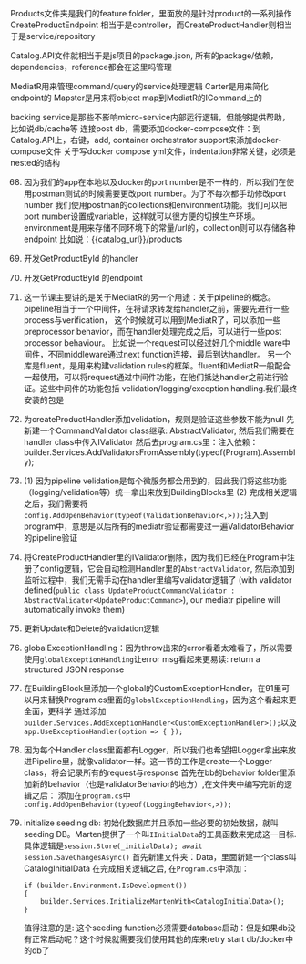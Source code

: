 ﻿Products文件夹是我们的feature folder，里面放的是针对product的一系列操作
CreateProductEndpoint 相当于是controller，而CreateProductHandler则相当于是service/repository


Catalog.API文件就相当于是js项目的package.json, 所有的package/依赖，dependencies，reference都会在这里吗管理

MediatR用来管理command/query的service处理逻辑
Carter是用来简化endpoint的
Mapster是用来将object map到MediatR的ICommand上的

backing service是那些不影响micro-service内部运行逻辑，但能够提供帮助，比如说db/cache等
连接post db，需要添加docker-compose文件：到Catalog.API上，右键，add, container orchestrator support来添加docker-compose文件
关于写docker compose yml文件，indentation非常关键，必须是nested的结构

68. 因为我们的app在本地以及docker的port number是不一样的，所以我们在使用postman测试的时候需要更改port number。为了不每次都手动修改port number
	我们使用postman的collections和environment功能。我们可以把port number设置成variable，这样就可以很方便的切换生产环境。environment是用来存储不同环境下的常量/url的，collection则可以存储各种endpoint
	比如说：{{catalog_url}}/products

69. 开发GetProductById 的handler
70. 开发GetProductById 的endpoint
82. 这一节课主要讲的是关于MediatR的另一个用途：关于pipeline的概念。pipeline相当于一个中间件，在将请求转发给handler之前，需要先进行一些process与verification，
	这个时候就可以用到MediatR了，可以添加一些preprocessor behavior，而在handler处理完成之后，可以进行一些post processor behaviour。
	比如说一个request可以经过好几个middle ware中间件，不同middleware通过next function连接，最后到达handler。
	另一个库是fluent，是用来构建validation rules的框架。fluent和MediatR一般配合一起使用，可以将request通过中间件功能，在他们抵达handler之前进行验证。这些中间件的功能包括
	velidation/logging/exception handling.我们最终安装的包是
84. 为createProductHandler添加velidation，规则是验证这些参数不能为null
    先新建一个CommandValidator class继承: AbstractValidator<CreateProductCommand>, 然后我们需要在handler class中传入IValidator<CreateProductCommand>
	然后去program.cs里：注入依赖：builder.Services.AddValidatorsFromAssembly(typeof(Program).Assembly);
85. (1) 因为pipeline velidation是每个微服务都会用到的，因此我们将这些功能（logging/velidation等）统一拿出来放到BuildingBlocks里
	(2) 完成相关逻辑之后，我们需要将`config.AddOpenBehavior(typeof(ValidationBehavior<,>));`注入到program中，意思是以后所有的mediatr验证都需要过一遍ValidatorBehavior的pipeline验证
86. 将CreateProductHandler里的IValidator删除，因为我们已经在Program中注册了config逻辑，它会自动检测Handler里的`AbstractValidator`, 然后添加到监听过程中，我们无需手动在handler里编写validator逻辑了
	(with validator defined(`public class UpdateProductCommandValidator : AbstractValidator<UpdateProductCommand>`), our mediatr pipeline will automatically invoke them)
87. 更新Update和Delete的validation逻辑
88. globalExceptionHandling：因为throw出来的error看着太难看了，所以需要使用`globalExceptionHandling`让error msg看起来更易读: return a structured JSON response
90. 在BuildingBlock里添加一个global的CustomExceptionHandler，在91里可以用来替换Program.cs里面的`globalExceptionHandling`，因为这个看起来更全面，更科学
	通过添加`builder.Services.AddExceptionHandler<CustomExceptionHandler>();`以及`app.UseExceptionHandler(option => { });`
92. 因为每个Handler class里面都有Logger，所以我们也希望把Logger拿出来放进Pipeline里，就像validator一样。这一节的工作是create一个Logger class，将会记录所有的request与response
	首先在bb的behavior folder里添加新的behavior（也是validatorBehavior的地方）,在文件夹中编写完新的逻辑之后：
	添加在`program.cs`中`config.AddOpenBehavior(typeof(LoggingBehavior<,>));`
94. initialize seeding db: 初始化数据库并且添加一些必要的初始数据，就叫seeding DB。Marten提供了一个叫`IInitialData`的工具函数来完成这一目标.
	具体逻辑是`session.Store(_initialData); await session.SaveChangesAsync()`
	首先新建文件夹：Data，里面新建一个class叫CatalogInitialData
	在完成相关逻辑之后, 在`Program.cs`中添加：
	```
	if (builder.Environment.IsDevelopment())
	{
		builder.Services.InitializeMartenWith<CatalogInitialData>();
	}
	```
	值得注意的是: 这个seeding function必须需要database启动：但是如果db没有正常启动呢？这个时候就需要我们使用其他的库来retry start db/docker中的db了